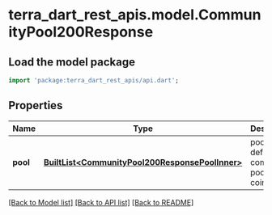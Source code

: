 # terra_dart_rest_apis.model.CommunityPool200Response

## Load the model package
```dart
import 'package:terra_dart_rest_apis/api.dart';
```

## Properties
Name | Type | Description | Notes
------------ | ------------- | ------------- | -------------
**pool** | [**BuiltList&lt;CommunityPool200ResponsePoolInner&gt;**](CommunityPool200ResponsePoolInner.md) | pool defines community pool's coins. | [optional] 

[[Back to Model list]](../README.md#documentation-for-models) [[Back to API list]](../README.md#documentation-for-api-endpoints) [[Back to README]](../README.md)


